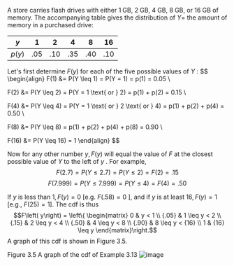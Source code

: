A store carries flash drives with either $1\mathrm{\;{GB}}$, $2\mathrm{\;{GB}}$, $4\mathrm{\;{GB}}$, $8\mathrm{\;{GB}}$, or ${16}\mathrm{\;{GB}}$ of memory. 
The accompanying table gives the distribution of $Y =$ the amount of memory in a purchased drive:

| $y$    | 1   | 2   | 4   | 8   | 16  |
| ------ | --- | --- | --- | --- | --- |
| $p(y)$ | .05 | .10 | .35 | .40 | .10 |

Let's first determine $F\left( y\right)$ for each of the five possible values of $Y$ :
$$
\begin{align}
F(1) &= P(Y \leq 1) = P(Y = 1) = p(1) = 0.05 \\

F(2) &= P(Y \leq 2) = P(Y = 1 \text{ or } 2) = p(1) + p(2) = 0.15 \\

F(4) &= P(Y \leq 4) = P(Y = 1 \text{ or } 2 \text{ or } 4) = p(1) + p(2) + p(4) = 0.50 \\

F(8) &= P(Y \leq 8) = p(1) + p(2) + p(4) + p(8) = 0.90 \\

F(16) &= P(Y \leq 16) = 1
\end{align}
$$

Now for any other number $y,F\left( y\right)$ will equal the value of $F$ at the closest possible value of $Y$ to the left of $y$ . 
For example,
$$F\left( {2.7}\right) = P\left( {Y \leq {2.7}}\right) = P\left( {Y \leq 2}\right) = F\left( 2\right) = {.15}$$
$$F\left( {7.999}\right) = P\left( {Y \leq {7.999}}\right) = P\left( {Y \leq 4}\right) = F\left( 4\right) = {.50}$$

If $y$ is less than $1,F\left( y\right) = 0$ \[e.g. $F\left( {.58}\right) = 0$ \], and if $y$ is at least ${16},F\left( y\right) = 1$ \[e.g., $F\left( {25}\right) = 1\rbrack$.
The cdf is thus
$$F\left( y\right) = \left\{ \begin{matrix} 0 & y < 1 \\ {.05} & 1 \leq y < 2 \\ {.15} & 2 \leq y < 4 \\ {.50} & 4 \leq y < 8 \\ {.90} & 8 \leq y < {16} \\ 1 & {16} \leq y \end{matrix}\right.$$
A graph of this cdf is shown in Figure 3.5.

Figure 3.5 
A graph of the cdf of Example 3.13
![image](images/019165cb-e657-75f5-b964-f15ddb80567f_11_550958.jpg)